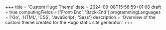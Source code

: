 +++
title = 'Custom Hugo Theme'
date = 2024-09-08T15:56:59+01:00
draft = true
computingFields = ['Front-End', 'Back-End']
programmingLanguages = ['Go', 'HTML', 'CSS', 'JavaScript', 'Sass']
description = 'Overview of the custom theme created for the Hugo static site generator.'
+++
